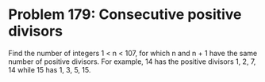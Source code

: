 # Problem 179: Consecutive positive divisors
Find the number of integers 1 &lt; n &lt; 107, for which n and n + 1
have the same number of positive divisors. For example, 14 has the
positive divisors 1, 2, 7, 14 while 15 has 1, 3, 5, 15.
